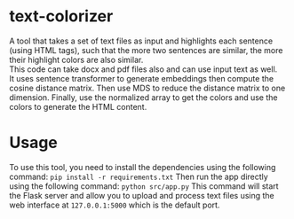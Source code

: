 # text-colorizer
 A tool that takes a set of text files as input and highlights each sentence (using HTML tags), such that the more two sentences are similar, the more their highlight colors are also similar.
 <br>
 This code can take docx and pdf files also and can use input text as well. 
 <br>
 It uses sentence transformer to generate embeddings then compute the cosine distance matrix. Then use MDS to reduce the distance matrix to one dimension. Finally, use the normalized array to get the colors and use the colors to generate the HTML content.
# Usage
 To use this tool, you need to install the dependencies using the following command:
 `pip install -r requirements.txt`
 Then run the app directly using the following command:
 `python src/app.py`
 This command will start the Flask server and allow you to upload and process text files using the web interface at `127.0.0.1:5000` which is the default port.
